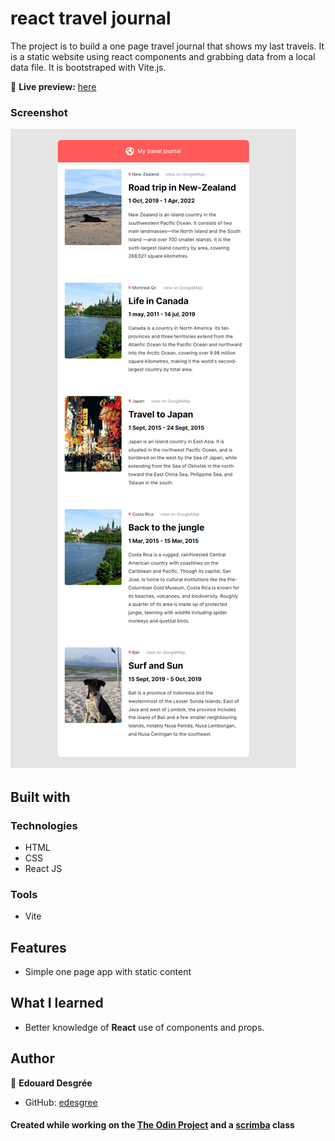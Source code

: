 # react travel journal

The project is to build a one page travel journal that shows my last travels. It is a static website using react components and grabbing data from a local data file.
It is bootstraped with Vite.js.

🔗 **Live preview:** [here](https://iridescent-chimera-89557b.netlify.app/)

### Screenshot

![screenshot](./screenshot.png)

## Built with

### Technologies

- HTML
- CSS
- React JS

### Tools

- Vite

## Features

- Simple one page app with static content

## What I learned

- Better knowledge of **React** use of components and props.

## Author

👤 **Edouard Desgrée**

- GitHub: [edesgree](https://github.com/edesgree)

#### Created while working on the [The Odin Project](https://www.theodinproject.com/) and a [scrimba](https://scrimba.com/) class
